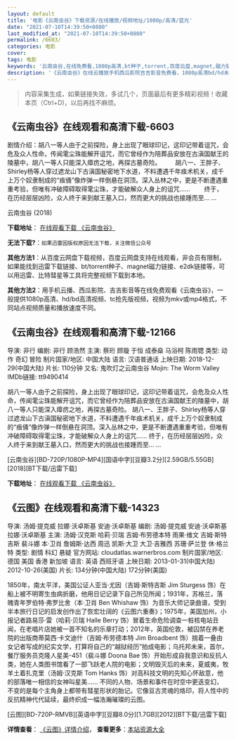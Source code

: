 ```yaml
---
layout: default
title: '电影《云南虫谷》下载资源/在线播放/视频地址/1080p/高清/蓝光'
date: "2021-07-10T14:39:50+0800"
last_modified_at: "2021-07-10T14:39:50+0800"
permalink: /6603/
categories: 电影
cover:
tags: 电影
keywords: '云南虫谷,在线免费看,1080p高清,bt种子,torrent,百度云盘,magnet,磁力链,迅雷下载资源'
description: '《云南虫谷》在线云播放手机西瓜影院吉吉影音免费看，1080p高清bd/hd未删减完整版和tc抢先枪版，mkv/mp4格式，附带bt/torrent种子、magnet/磁力链、百度云盘、网盘资源迅雷下载链接'
---
```


>内容采集生成，如果链接失效，多试几个，页面最后有更多精彩视频！收藏本页（Ctrl+D)，以后再找不麻烦。


## 《云南虫谷》在线观看和高清下载-6603

剧情介绍：胡八一等人由于之前探险，身上出现了眼球印记，这印记带着诅咒，会危及众人性命，传闻雮尘珠能解开诅咒，而它曾经作为陪葬品安放在古滇国献王的陵墓中，胡八一等人只能深入瘴疠之地，再探古墓奇险。 　　胡八一、王胖子、Shirley杨等人穿过遮龙山下古滇国秘密地下水道，不料遭遇千年痋术机关，成千上万个奴隶制成的“痋俑”像炸弹一样倒悬在洞顶。深入丛林之中，更是不断遭遇重重考验，但唯有冲破障碍取得雮尘珠，才能破解众人身上的诅咒…… 　　终于，在历经层层凶险，众人终于来到献王墓入口，然而更大的挑战也接踵而至… …


云南虫谷 (2018)

**下载地址**： [在线观看下载 《云南虫谷》](https://www.btbtdy.me/btdy/dy14252.html) 


**无法下载?**：`如果迅雷因版权原因无法下载，关注微信公众号 `

**其他方法1**：从百度云网盘下载视频，百度云网盘支持在线观看，非会员有限制，如果能找到迅雷下载链接、bt/torrent种子、magnet磁力链接、e2dk链接等，可以用迅雷、比特彗星等工具将完整视频下载到本地。

**其他方法2**：用手机云播、西瓜影院、吉吉影音等在线免费观看《云南虫谷》，一般提供1080p高清、hd/bd高清视频、tc抢先版视频，视频为mkv或mp4格式，不同站点视频质量和播放速度不同。


## 《云南虫谷》在线观看和高清下载-12166

导演: 非行 编剧: 非行 顾浩然 主演: 蔡珩 顾璇 于恒 成泰燊 马浴柯 陈雨锶 类型: 动作 奇幻 冒险 制片国家/地区: 中国大陆 语言: 汉语普通话 上映日期: 2018-12-29(中国大陆) 片长: 110分钟 又名: 鬼吹灯之云南虫谷 Mojin: The Worm Valley IMDb链接: tt9490414

胡八一等人由于之前探险，身上出现了眼球印记，这印记带着诅咒，会危及众人性命，传闻雮尘珠能解开诅咒，而它曾经作为陪葬品安放在古滇国献王的陵墓中，胡八一等人只能深入瘴疠之地，再探古墓奇险。 胡八一、王胖子、Shirley杨等人穿过遮龙山下古滇国秘密地下水道，不料遭遇千年痋术机关，成千上万个奴隶制成的“痋俑”像炸弹一样倒悬在洞顶。深入丛林之中，更是不断遭遇重重考验，但唯有冲破障碍取得雮尘珠，才能破解众人身上的诅咒…… 终于，在历经层层凶险，众人终于来到献王墓入口，然而更大的挑战也接踵而至… …


[云南虫谷][BD-720P/1080P-MP4][国语中字][豆瓣3.2分][2.59GB/5.55GB][2018][BT下载/迅雷下载]

**下载地址**： [在线观看下载 《云南虫谷》](https://www.btdx8.com/torrent/yncg_2018.html) 


## 《云图》在线观看和高清下载-14323

导演: 汤姆·提克威 拉娜·沃卓斯基 安迪·沃卓斯基 编剧: 汤姆·提克威 安迪·沃卓斯基 拉娜·沃卓斯基 主演: 汤姆·汉克斯 哈莉·贝瑞 吉姆·布劳德本特 雨果·维文 吉姆·斯特吉斯 裴斗娜 本·卫肖 詹姆斯·达西 周迅 凯斯·大卫 大卫·吉雅西 苏珊·萨兰登 休·格兰特 类型: 剧情 科幻 悬疑 官方网站: cloudatlas.warnerbros.com 制片国家/地区: 德国 美国 香港 新加坡 语言: 英语 西班牙语 上映日期: 2013-01-31(中国大陆) 2012-10-26(美国) 片长: 134分钟(中国大陆) 172分钟(美国)

1850年，南太平洋，美国公证人亚当·尤因（吉姆·斯特吉斯 Jim Sturgess 饰）在船上被不明寄生虫病折磨，他用日记记录下自己所见所闻；1931年，苏格兰，落魄青年罗伯特·弗罗比舍（本·卫肖 Ben Whishaw 饰）为音乐大师记录曲谱，受到半本旅行日记的启发创作出了恢宏壮阔的《云图六重奏》；1975年，美国加州，小报记者路易莎·雷（哈莉·贝瑞 Halle Berry 饰）冒着生命危险调查一桩核电站丑闻，在老唱片店她被一首不知名的乐章打动；2012年，英国伦敦，被囚禁在养老院的出版商蒂莫西·卡文迪什（吉姆·布劳德本特 Jim Broadbent 饰）揣着一叠由女记者写成的纪实文学，打算将自己的“越狱经历”拍成电影；乌托邦未来，首尔，餐厅服务员克隆人星美-451（裴斗娜 Doona Bae 饰）开始形成自我意识和反抗人类，她在人类图书馆看了一部飞跃老人院的电影；文明毁灭后的未来，夏威夷，牧羊土着扎克里（汤姆·汉克斯 Tom Hanks 饰）对高科技文明的先知心怀敌意，他的部落唯一相信的女神叫星美…… 不同的人物、场景和事件在时空中更迭变幻，不变的是每个主角身上都带有彗星形状的胎记。它像亘古灵魂的烙印，将人性中的反抗精神代代延续，最终织成一幅浩瀚璀璨的云图。


[云图][BD-720P-RMVB][英语中字][豆瓣8.0分][1.7GB][2012][BT下载/迅雷下载]

**详情查看**： [《云图》详情介绍](/movie/14323/)， **查看更多**：[本站资源大全](/movie/t/all/)

